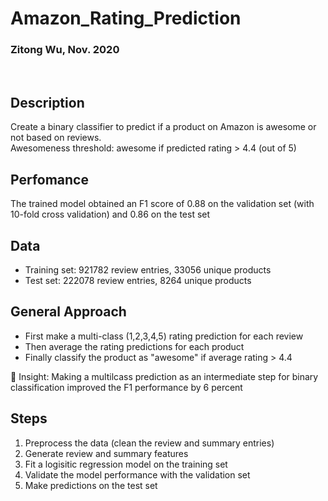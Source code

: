 # Amazon_Rating_Prediction    
### Zitong Wu, Nov. 2020
<br >  

## Description
Create a binary classifier to predict if a product on Amazon is awesome or not based on reviews.   
Awesomeness threshold: awesome if predicted rating > 4.4 (out of 5)

## Perfomance
The trained model obtained an F1 score of 0.88 on the validation set (with 10-fold cross validation) and 0.86 on the test set

## Data 
* Training set: 921782 review entries, 33056 unique products  
* Test set: 222078 review entries, 8264 unique products

## General Approach 
* First make a multi-class (1,2,3,4,5) rating prediction for each review
* Then average the rating predictions for each product
* Finally classify the product as "awesome" if average rating > 4.4

:star2: Insight: Making a multilcass prediction as an intermediate step for binary classification improved the F1 performance by 6 percent 

## Steps
1. Preprocess the data (clean the review and summary entries)
2. Generate review and summary features
3. Fit a logisitic regression model on the training set
4. Validate the model performance with the validation set
5. Make predictions on the test set
